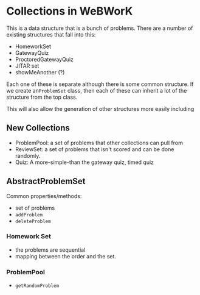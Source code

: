 # Collections in WeBWorK

This is a data structure that is a bunch of problems.  There are a
number of existing structures that fall into this:

- HomeworkSet
- GatewayQuiz
- ProctoredGatewayQuiz
- JITAR set
- showMeAnother (?)

Each one of these is separate although there is some common structure.
If we create an`ProblemSet` class, then each of these can inherit a
lot of the structure from the top class.

This will also allow the generation of other structures more easily
including

## New Collections

- ProblemPool: a set of problems that other collections can pull from
- ReviewSet: a set of problems that isn't scored and can be done randomly.
- Quiz: A more-simple-than the gateway quiz,  timed quiz

## AbstractProblemSet

Common properties/methods:

- set of problems
- `addProblem`
- `deleteProblem`

### Homework Set

- the problems are sequential
- mapping between the order and the set.

### ProblemPool

- `getRandomProblem`
